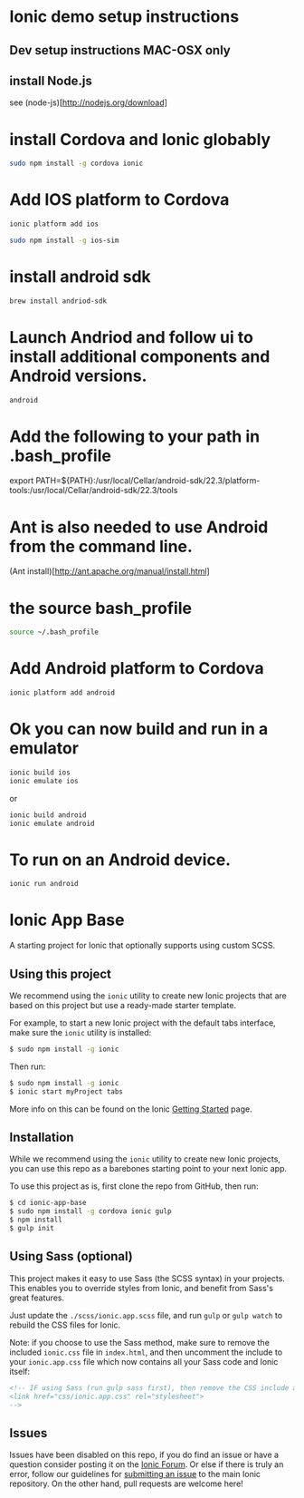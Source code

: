 
Ionic demo setup instructions
=====================

## Dev setup instructions MAC-OSX only

## install Node.js

see (node-js)[http://nodejs.org/download]

# install Cordova and Ionic globably
```bash
sudo npm install -g cordova ionic
```

# Add IOS platform to Cordova

```bash
ionic platform add ios
```

```bash
sudo npm install -g ios-sim
```

# install android sdk

```bash
brew install andriod-sdk
```

# Launch Andriod and follow ui to install additional components and Android versions.
```bash
android
``` 

# Add the following to your path in .bash_profile 

export PATH=${PATH}:/usr/local/Cellar/android-sdk/22.3/platform-tools:/usr/local/Cellar/android-sdk/22.3/tools

# Ant is also needed to use Android from the command line.

(Ant install)[http://ant.apache.org/manual/install.html]

# the source bash_profile
```bash
source ~/.bash_profile
```

# Add Android platform to Cordova
```bash
ionic platform add android
```

# Ok you can now build and run in a emulator

```bash
ionic build ios
ionic emulate ios
```

or 

```bash
ionic build android
ionic emulate android
```

# To run on an Android device.

```bash
ionic run android
```


Ionic App Base
=====================

A starting project for Ionic that optionally supports
using custom SCSS.

## Using this project

We recommend using the `ionic` utility to create new Ionic projects that are based on this project but use a ready-made starter template.

For example, to start a new Ionic project with the default tabs interface, make sure the `ionic` utility is installed:

```bash
$ sudo npm install -g ionic
```

Then run:

```bash
$ sudo npm install -g ionic
$ ionic start myProject tabs
```

More info on this can be found on the Ionic [Getting Started](http://ionicframework.com/getting-started) page.

## Installation

While we recommend using the `ionic` utility to create new Ionic projects, you can use this repo as a barebones starting point to your next Ionic app.

To use this project as is, first clone the repo from GitHub, then run:

```bash
$ cd ionic-app-base
$ sudo npm install -g cordova ionic gulp
$ npm install
$ gulp init
```

## Using Sass (optional)

This project makes it easy to use Sass (the SCSS syntax) in your projects. This enables you to override styles from Ionic, and benefit from
Sass's great features.

Just update the `./scss/ionic.app.scss` file, and run `gulp` or `gulp watch` to rebuild the CSS files for Ionic.

Note: if you choose to use the Sass method, make sure to remove the included `ionic.css` file in `index.html`, and then uncomment
the include to your `ionic.app.css` file which now contains all your Sass code and Ionic itself:

```html
<!-- IF using Sass (run gulp sass first), then remove the CSS include above
<link href="css/ionic.app.css" rel="stylesheet">
-->
```
## Issues
Issues have been disabled on this repo, if you do find an issue or have a question consider posting it on the [Ionic Forum](http://forum.ionicframework.com/).  Or else if there is truly an error, follow our guidelines for [submitting an issue](http://ionicframework.com/contribute/#issues) to the main Ionic repository. On the other hand, pull requests are welcome here!

